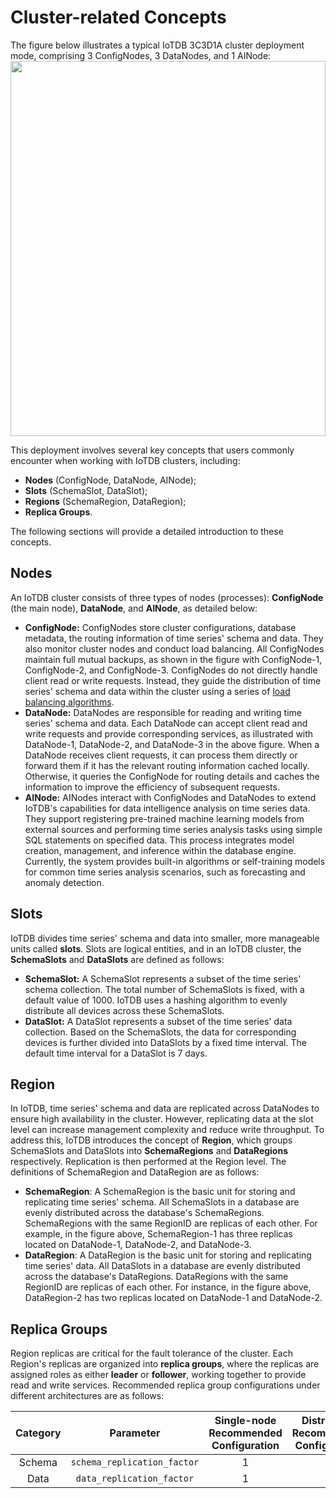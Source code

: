 <!--

    Licensed to the Apache Software Foundation (ASF) under one
    or more contributor license agreements.  See the NOTICE file
    distributed with this work for additional information
    regarding copyright ownership.  The ASF licenses this file
    to you under the Apache License, Version 2.0 (the
    "License"); you may not use this file except in compliance
    with the License.  You may obtain a copy of the License at
    
        http://www.apache.org/licenses/LICENSE-2.0
    
    Unless required by applicable law or agreed to in writing,
    software distributed under the License is distributed on an
    "AS IS" BASIS, WITHOUT WARRANTIES OR CONDITIONS OF ANY
    KIND, either express or implied.  See the License for the
    specific language governing permissions and limitations
    under the License.

-->

# Cluster-related Concepts
The figure below illustrates a typical IoTDB 3C3D1A cluster deployment mode, comprising 3 ConfigNodes, 3 DataNodes, and 1 AINode:  
<img style="width:100%; max-width:800px; max-height:600px; margin-left:auto; margin-right:auto; display:block;" src="https://alioss.timecho.com/docs/img/Common-Concepts_02.png">

This deployment involves several key concepts that users commonly encounter when working with IoTDB clusters, including:  
- **Nodes** (ConfigNode, DataNode, AINode);  
- **Slots** (SchemaSlot, DataSlot);  
- **Regions** (SchemaRegion, DataRegion);  
- **Replica Groups**.

The following sections will provide a detailed introduction to these concepts.

## Nodes

An IoTDB cluster consists of three types of nodes (processes): **ConfigNode** (the main node), **DataNode**, and **AINode**, as detailed below:
- **ConfigNode:** ConfigNodes store cluster configurations, database metadata, the routing information of time series' schema and data. They also monitor cluster nodes and conduct load balancing. All ConfigNodes maintain full mutual backups, as shown in the figure with ConfigNode-1, ConfigNode-2, and ConfigNode-3. ConfigNodes do not directly handle client read or write requests. Instead, they guide the distribution of time series' schema and data within the cluster using a series of [load balancing algorithms](https://iotdb.apache.org/UserGuide/latest/Technical-Insider/Cluster-data-partitioning.html).
- **DataNode:** DataNodes are responsible for reading and writing time series' schema and data. Each DataNode can accept client read and write requests and provide corresponding services, as illustrated with DataNode-1, DataNode-2, and DataNode-3 in the above figure. When a DataNode receives client requests, it can process them directly or forward them if it has the relevant routing information cached locally. Otherwise, it queries the ConfigNode for routing details and caches the information to improve the efficiency of subsequent requests.
- **AINode:** AINodes interact with ConfigNodes and DataNodes to extend IoTDB's capabilities for data intelligence analysis on time series data. They support registering pre-trained machine learning models from external sources and performing time series analysis tasks using simple SQL statements on specified data. This process integrates model creation, management, and inference within the database engine. Currently, the system provides built-in algorithms or self-training models for common time series analysis scenarios, such as forecasting and anomaly detection.

## Slots

IoTDB divides time series' schema and data into smaller, more manageable units called **slots**. Slots are logical entities, and in an IoTDB cluster, the **SchemaSlots** and **DataSlots** are defined as follows:
- **SchemaSlot:** A SchemaSlot represents a subset of the time series' schema collection. The total number of SchemaSlots is fixed, with a default value of 1000. IoTDB uses a hashing algorithm to evenly distribute all devices across these SchemaSlots.
- **DataSlot:** A DataSlot represents a subset of the time series' data collection. Based on the SchemaSlots, the data for corresponding devices is further divided into DataSlots by a fixed time interval. The default time interval for a DataSlot is 7 days.

## Region

In IoTDB, time series' schema and data are replicated across DataNodes to ensure high availability in the cluster. However, replicating data at the slot level can increase management complexity and reduce write throughput. To address this, IoTDB introduces the concept of **Region**, which groups SchemaSlots and DataSlots into **SchemaRegions** and **DataRegions** respectively. Replication is then performed at the Region level. The definitions of SchemaRegion and DataRegion are as follows:
- **SchemaRegion**: A SchemaRegion is the basic unit for storing and replicating time series' schema. All SchemaSlots in a database are evenly distributed across the database's SchemaRegions. SchemaRegions with the same RegionID are replicas of each other. For example, in the figure above, SchemaRegion-1 has three replicas located on DataNode-1, DataNode-2, and DataNode-3.  
- **DataRegion**: A DataRegion is the basic unit for storing and replicating time series' data. All DataSlots in a database are evenly distributed across the database's DataRegions. DataRegions with the same RegionID are replicas of each other. For instance, in the figure above, DataRegion-2 has two replicas located on DataNode-1 and DataNode-2.  

## Replica Groups
Region replicas are critical for the fault tolerance of the cluster. Each Region's replicas are organized into **replica groups**, where the replicas are assigned roles as either **leader** or **follower**, working together to provide read and write services. Recommended replica group configurations under different architectures are as follows:

| Category     | Parameter       | Single-node Recommended Configuration | Distributed Recommended Configuration |
|:------------:|:-----------------------:|:------------------------------------:|:-------------------------------------:|
| Schema     | `schema_replication_factor` | 1                                    | 3                                     |
| Data         | `data_replication_factor`   | 1                                    | 2                                     |